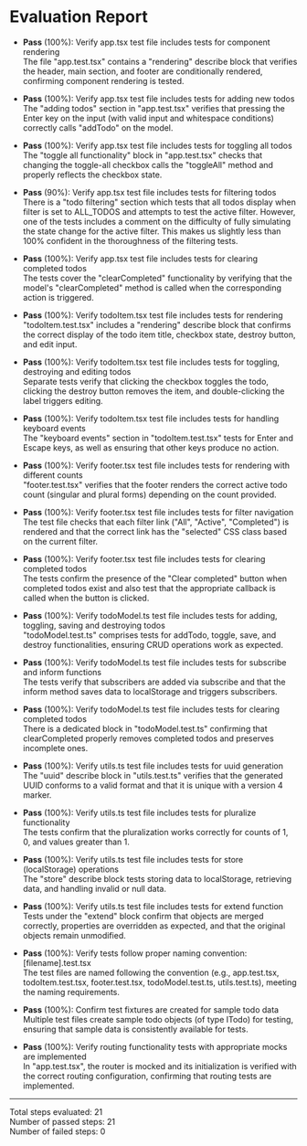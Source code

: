 # Evaluation Report

- **Pass** (100%): Verify app.tsx test file includes tests for component rendering  
  The file "app.test.tsx" contains a "rendering" describe block that verifies the header, main section, and footer are conditionally rendered, confirming component rendering is tested.

- **Pass** (100%): Verify app.tsx test file includes tests for adding new todos  
  The "adding todos" section in "app.test.tsx" verifies that pressing the Enter key on the input (with valid input and whitespace conditions) correctly calls "addTodo" on the model.

- **Pass** (100%): Verify app.tsx test file includes tests for toggling all todos  
  The "toggle all functionality" block in "app.test.tsx" checks that changing the toggle-all checkbox calls the "toggleAll" method and properly reflects the checkbox state.

- **Pass** (90%): Verify app.tsx test file includes tests for filtering todos  
  There is a "todo filtering" section which tests that all todos display when filter is set to ALL_TODOS and attempts to test the active filter. However, one of the tests includes a comment on the difficulty of fully simulating the state change for the active filter. This makes us slightly less than 100% confident in the thoroughness of the filtering tests.

- **Pass** (100%): Verify app.tsx test file includes tests for clearing completed todos  
  The tests cover the "clearCompleted" functionality by verifying that the model's "clearCompleted" method is called when the corresponding action is triggered.

- **Pass** (100%): Verify todoItem.tsx test file includes tests for rendering  
  "todoItem.test.tsx" includes a "rendering" describe block that confirms the correct display of the todo item title, checkbox state, destroy button, and edit input.

- **Pass** (100%): Verify todoItem.tsx test file includes tests for toggling, destroying and editing todos  
  Separate tests verify that clicking the checkbox toggles the todo, clicking the destroy button removes the item, and double-clicking the label triggers editing.

- **Pass** (100%): Verify todoItem.tsx test file includes tests for handling keyboard events  
  The "keyboard events" section in "todoItem.test.tsx" tests for Enter and Escape keys, as well as ensuring that other keys produce no action.

- **Pass** (100%): Verify footer.tsx test file includes tests for rendering with different counts  
  "footer.test.tsx" verifies that the footer renders the correct active todo count (singular and plural forms) depending on the count provided.

- **Pass** (100%): Verify footer.tsx test file includes tests for filter navigation  
  The test file checks that each filter link ("All", "Active", "Completed") is rendered and that the correct link has the "selected" CSS class based on the current filter.

- **Pass** (100%): Verify footer.tsx test file includes tests for clearing completed todos  
  The tests confirm the presence of the "Clear completed" button when completed todos exist and also test that the appropriate callback is called when the button is clicked.

- **Pass** (100%): Verify todoModel.ts test file includes tests for adding, toggling, saving and destroying todos  
  "todoModel.test.ts" comprises tests for addTodo, toggle, save, and destroy functionalities, ensuring CRUD operations work as expected.

- **Pass** (100%): Verify todoModel.ts test file includes tests for subscribe and inform functions  
  The tests verify that subscribers are added via subscribe and that the inform method saves data to localStorage and triggers subscribers.

- **Pass** (100%): Verify todoModel.ts test file includes tests for clearing completed todos  
  There is a dedicated block in "todoModel.test.ts" confirming that clearCompleted properly removes completed todos and preserves incomplete ones.

- **Pass** (100%): Verify utils.ts test file includes tests for uuid generation  
  The "uuid" describe block in "utils.test.ts" verifies that the generated UUID conforms to a valid format and that it is unique with a version 4 marker.

- **Pass** (100%): Verify utils.ts test file includes tests for pluralize functionality  
  The tests confirm that the pluralization works correctly for counts of 1, 0, and values greater than 1.

- **Pass** (100%): Verify utils.ts test file includes tests for store (localStorage) operations  
  The "store" describe block tests storing data to localStorage, retrieving data, and handling invalid or null data.

- **Pass** (100%): Verify utils.ts test file includes tests for extend function  
  Tests under the "extend" block confirm that objects are merged correctly, properties are overridden as expected, and that the original objects remain unmodified.

- **Pass** (100%): Verify tests follow proper naming convention: [filename].test.tsx  
  The test files are named following the convention (e.g., app.test.tsx, todoItem.test.tsx, footer.test.tsx, todoModel.test.ts, utils.test.ts), meeting the naming requirements.

- **Pass** (100%): Confirm test fixtures are created for sample todo data  
  Multiple test files create sample todo objects (of type ITodo) for testing, ensuring that sample data is consistently available for tests.

- **Pass** (100%): Verify routing functionality tests with appropriate mocks are implemented  
  In "app.test.tsx", the router is mocked and its initialization is verified with the correct routing configuration, confirming that routing tests are implemented.

---

Total steps evaluated: 21  
Number of passed steps: 21  
Number of failed steps: 0